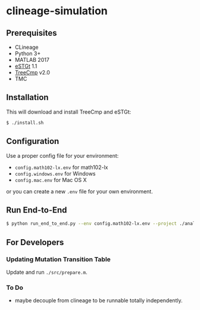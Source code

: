 # clineage-simulation

## Prerequisites

- CLineage
- Python 3+
- MATLAB 2017
- [eSTGt](https://github.com/hisplan/eSTGt) 1.1
- [TreeCmp](https://eti.pg.edu.pl/treecmp/index.html) v2.0
- TMC

## Installation

This will download and install TreeCmp and eSTGt:

```bash
$ ./install.sh
```

## Configuration

Use a proper config file for your environment:

- `config.math102-lx.env` for math102-lx
- `config.windows.env` for Windows
- `config.mac.env` for Mac OS X

or you can create a new `.env` file for your own environment.

## Run End-to-End

```bash
$ python run_end_to_end.py --env config.math102-lx.env --project ./analysis/tmc
```

## For Developers

### Updating Mutation Transition Table

Update and run `./src/prepare.m`.

### To Do

- maybe decouple from clineage to be runnable totally independently.
